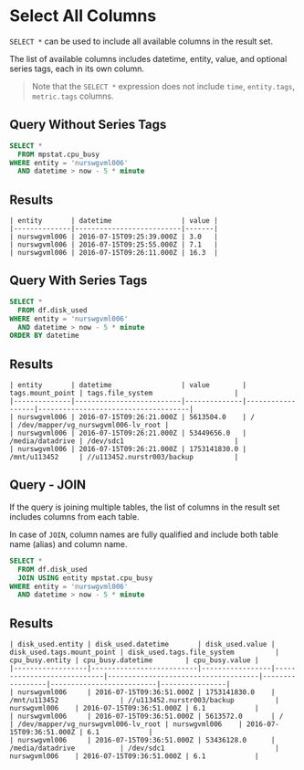 # Select All Columns

`SELECT *` can be used to include all available columns in the result set.

The list of available columns includes datetime, entity, value, and optional series tags, each in its own column.

> Note that the `SELECT *` expression does not include `time`, `entity.tags`, `metric.tags` columns.

## Query Without Series Tags

```sql
SELECT * 
  FROM mpstat.cpu_busy 
WHERE entity = 'nurswgvml006' 
  AND datetime > now - 5 * minute
```

## Results

```ls
| entity       | datetime                 | value | 
|--------------|--------------------------|-------| 
| nurswgvml006 | 2016-07-15T09:25:39.000Z | 3.0   | 
| nurswgvml006 | 2016-07-15T09:25:55.000Z | 7.1   | 
| nurswgvml006 | 2016-07-15T09:26:11.000Z | 16.3  | 
```

## Query With Series Tags

```sql
SELECT * 
  FROM df.disk_used
WHERE entity = 'nurswgvml006' 
  AND datetime > now - 5 * minute
ORDER BY datetime
```

## Results

```ls
| entity       | datetime                 | value        | tags.mount_point | tags.file_system                    | 
|--------------|--------------------------|--------------|------------------|-------------------------------------| 
| nurswgvml006 | 2016-07-15T09:26:21.000Z | 5613504.0    | /                | /dev/mapper/vg_nurswgvml006-lv_root | 
| nurswgvml006 | 2016-07-15T09:26:21.000Z | 53449656.0   | /media/datadrive | /dev/sdc1                           | 
| nurswgvml006 | 2016-07-15T09:26:21.000Z | 1753141830.0 | /mnt/u113452     | //u113452.nurstr003/backup          | 
```

## Query - JOIN

If the query is joining multiple tables, the list of columns in the result set includes columns from each table.

In case of `JOIN`, column names are fully qualified and include both table name (alias) and column name.

```sql
SELECT * 
  FROM df.disk_used
  JOIN USING entity mpstat.cpu_busy
WHERE entity = 'nurswgvml006' 
  AND datetime > now - 5 * minute
```

## Results

```ls
| disk_used.entity | disk_used.datetime       | disk_used.value | disk_used.tags.mount_point | disk_used.tags.file_system          | cpu_busy.entity | cpu_busy.datetime        | cpu_busy.value | 
|------------------|--------------------------|-----------------|----------------------------|-------------------------------------|-----------------|--------------------------|----------------| 
| nurswgvml006     | 2016-07-15T09:36:51.000Z | 1753141830.0    | /mnt/u113452               | //u113452.nurstr003/backup          | nurswgvml006    | 2016-07-15T09:36:51.000Z | 6.1            | 
| nurswgvml006     | 2016-07-15T09:36:51.000Z | 5613572.0       | /                          | /dev/mapper/vg_nurswgvml006-lv_root | nurswgvml006    | 2016-07-15T09:36:51.000Z | 6.1            | 
| nurswgvml006     | 2016-07-15T09:36:51.000Z | 53436128.0      | /media/datadrive           | /dev/sdc1                           | nurswgvml006    | 2016-07-15T09:36:51.000Z | 6.1            | 
```
